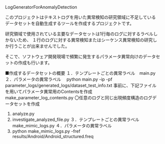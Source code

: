 LogGeneratorForAnomalyDetection


このプロジェクトはテキストログを用いた異常検知の研究領域に不足している
データセットを自動生成するツールを作成するプロジェクトです。

研究領域で使用されている主要なデータセットは1行毎のログに対するラベルしかないため、
１行のログに対する異常検知またはシーケンス異常検知の研究しか行うことが出来ませんでした。

そこで、ソフトウェア開発現場で頻繁に発生するパラメータ異常向けのデータセットの作成も行います。

■作成するデータセットの概要
１．テンプレートごとの異常ラベル　main.py
２．パラメータの異常ラベル　
python main.py -ip -pf parameter_logs/generated_logs/dataset_test_info.txt
事前に、下記ファイルを用いてパラメータ異常用のContentsを作成
make_parameter_log_contents.py
〇任意のログと同じ出現頻度構造のログデータセットを作成
1. analyze.py
2. investigate_analyzed_file.py
３．テンプレートごとの異常ラベル make_mimic_logs.py
４．パラメータの異常ラベル　
3. python make_mimic_logs.py -fref results/Android/Android_structured.freq